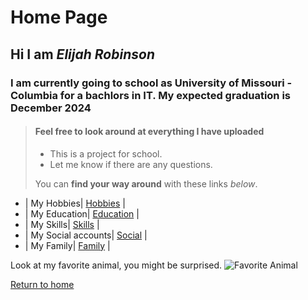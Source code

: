 # **Home Page**

## Hi I am *Elijah Robinson*

### I am currently going to school as University of Missouri - Columbia for a bachlors in IT. My expected graduation is December 2024

> #### Feel free to look around at everything I have uploaded
>
> - This is a project for school.
> - Let me know if there are any questions.
>
> You can __find your way around__ with these links *below*.

* | My Hobbies| [Hobbies](./Hobbies.md) |
* | My Education| [Education](./Education.md) |
* | My Skills| [Skills](./Skills.md) |
* | My Social accounts| [Social](./Social.md) |
* | My Family| [Family](./Family.md) |

Look at my favorite animal, you might be surprised.
![Favorite Animal](https://www.google.com/url?sa=i&url=https%3A%2F%2Fgeographical.co.uk%2Fwildlife%2Fred-pandas-closer-to-extinction&psig=AOvVaw3Vjyilh3hkQamEhOhfiFWq&ust=1666132507432000&source=images&cd=vfe&ved=0CAwQjRxqFwoTCKiq5LSp6PoCFQAAAAAdAAAAABAE)

[Return to home](./README.md)